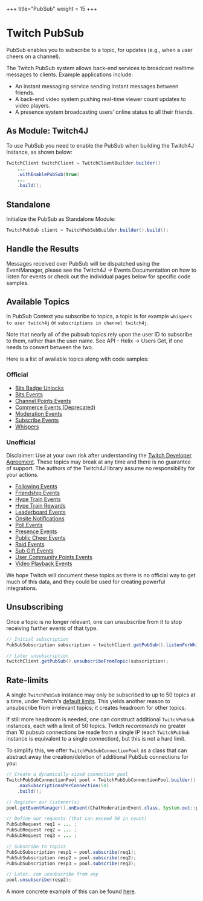 +++
title="PubSub"
weight = 15
+++

# Twitch PubSub

PubSub enables you to subscribe to a topic, for updates (e.g., when a user cheers on a channel).

The Twitch PubSub system allows back-end services to broadcast realtime messages to clients. Example applications include:

* An instant messaging service sending instant messages between friends.
* A back-end video system pushing real-time viewer count updates to video players.
* A presence system broadcasting users’ online status to all their friends.

## As Module: Twitch4J

To use PubSub you need to enable the PubSub when building the Twitch4J Instance, as shown below:

```java
TwitchClient twitchClient = TwitchClientBuilder.builder()
	...
	.withEnablePubSub(true)
	...
	.build();
```

## Standalone

Initialize the PubSub as Standalone Module:

```java
TwitchPubSub client = TwitchPubSubBuilder.builder().build();
```

## Handle the Results

Messages received over PubSub will be dispatched using the EventManager, please see the Twitch4J -> Events Documentation on how to listen for events or check out the individual pages below for specific code samples.

## Available Topics

In PubSub Context you subscribe to topics, a topic is for example `whispers to user twitch4j` or `subscriptions in channel twitch4j`.

Note that nearly all of the pubsub topics rely upon the user ID to subscribe to them, rather than the user name. See API - Helix -> Users Get, if one needs to convert between the two.

Here is a list of available topics along with code samples:

### Official

- [Bits Badge Unlocks](./topic-bits-badge-unlocks)
- [Bits Events](./topic-bits-events)
- [Channel Points Events](./topic-channel-points-events)
- [Commerce Events (Deprecated)](./topic-commerce-events)
- [Moderation Events](./topic-moderation-events)
- [Subscribe Events](./topic-subscribe-events)
- [Whispers](./topic-whispers)

### Unofficial

Disclaimer: Use at your own risk after understanding the [Twitch Developer Agreement](https://twitch.tv/p/legal/developer-agreement).
These topics may break at any time and there is no guarantee of support.
The authors of the Twitch4J library assume no responsibility for your actions.

- [Following Events](./topic-following-events)
- [Friendship Events](./topic-friendship-events)
- [Hype Train Events](./topic-hype-train-events)
- [Hype Train Rewards](./topic-hype-train-rewards)
- [Leaderboard Events](./topic-leaderboard-events)
- [Onsite Notifications](./topic-onsite-notifications)
- [Poll Events](./topic-poll-events)
- [Presence Events](./topic-presence-events)
- [Public Cheer Events](./topic-public-cheer-events)
- [Raid Events](./topic-raid-events)
- [Sub Gift Events](./topic-sub-gift-events)
- [User Community Points Events](./topic-user-community-points-events)
- [Video Playback Events](./topic-video-playback-events)

We hope Twitch will document these topics as there is no official way to get much of this data, and they could be used for creating powerful integrations.

## Unsubscribing

Once a topic is no longer relevant, one can unsubscribe from it to stop receiving further events of that type.

```java
// Initial subscription
PubSubSubscription subscription = twitchClient.getPubSub().listenForWhisperEvents(credential, userId);

// Later unsubscription
twitchClient.getPubSub().unsubscribeFromTopic(subscription);
```

## Rate-limits

A single `TwitchPubSub` instance may only be subscribed to up to 50 topics at a time, under Twitch's [default limits](https://dev.twitch.tv/docs/pubsub#api-limits).
This yields another reason to unsubscribe from irrelevant topics; it creates headroom for other topics.

If still more headroom is needed, one can construct additional `TwitchPubSub` instances, each with a limit of 50 topics.
Twitch _recommends_ no greater than 10 pubsub connections be made from a single IP (each `TwitchPubSub` instance is equivalent to a single connection), but this is not a hard limit.

To simplify this, we offer `TwitchPubSubConnectionPool` as a class that can abstract away the creation/deletion of additional PubSub connections for you:

```java
// Create a dynamically-sized connection pool
TwitchPubSubConnectionPool pool = TwitchPubSubConnectionPool.builder()
	.maxSubscriptionsPerConnection(50)
	.build();

// Register our listener(s)
pool.getEventManager().onEvent(ChatModerationEvent.class, System.out::println);

// Define our requests (that can exceed 50 in count)
PubSubRequest req1 = ... ;
PubSubRequest req2 = ... ;
PubSubRequest req3 = ... ;

// Subscribe to topics
PubSubSubscription resp1 = pool.subscribe(req1);
PubSubSubscription resp2 = pool.subscribe(req2);
PubSubSubscription resp3 = pool.subscribe(req3);

// Later, can unsubscribe from any
pool.unsubscribe(resp2);
```

A more concrete example of this can be found [here](https://github.com/twitch4j/twitch4j/blob/master/pubsub/src/test/java/com/github/twitch4j/pubsub/PooledTwitchPubSubTest.java).
